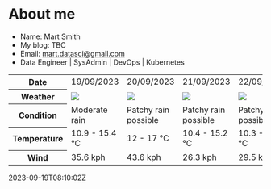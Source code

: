 # About me

- Name: Mart Smith
- My blog: TBC
- Email: [mart.datasci@gmail.com](mailto:mart.datasci6@gmail.com)
- Data Engineer | SysAdmin | DevOps | Kubernetes


<table>
    <tr>
        <th>Date</th>
        <td>19/09/2023</td><td>20/09/2023</td><td>21/09/2023</td><td>22/09/2023</td><td>23/09/2023</td><td>24/09/2023</td><td>25/09/2023</td>
    </tr>
    <tr>
        <th>Weather</th>
        <td><img src="https://cdn.weatherapi.com/weather/64x64/day/302.png"/></td><td><img src="https://cdn.weatherapi.com/weather/64x64/day/176.png"/></td><td><img src="https://cdn.weatherapi.com/weather/64x64/day/176.png"/></td><td><img src="https://cdn.weatherapi.com/weather/64x64/day/176.png"/></td><td><img src="https://cdn.weatherapi.com/weather/64x64/day/176.png"/></td><td><img src="https://cdn.weatherapi.com/weather/64x64/day/176.png"/></td><td><img src="https://cdn.weatherapi.com/weather/64x64/day/176.png"/></td>
    </tr>
    <tr>
        <th>Condition</th>
        <td width="200px">Moderate rain</td><td width="200px">Patchy rain possible</td><td width="200px">Patchy rain possible</td><td width="200px">Patchy rain possible</td><td width="200px">Patchy rain possible</td><td width="200px">Patchy rain possible</td><td width="200px">Patchy rain possible</td>
    </tr>
    <tr>
        <th>Temperature</th>
        <td>10.9 -  15.4 °C</td><td>12 -  17 °C</td><td>10.4 -  15.2 °C</td><td>10.3 -  15.2 °C</td><td>11.2 -  14.8 °C</td><td>11.7 -  18.8 °C</td><td>13.5 -  18.7 °C</td>
    </tr>
    <tr>
        <th>Wind</th>
        <td>35.6 kph</td><td>43.6 kph</td><td>26.3 kph</td><td>29.5 kph</td><td>31.7 kph</td><td>27.7 kph</td><td>20.9 kph</td>
    </tr>
</table>


2023-09-19T08:10:02Z

